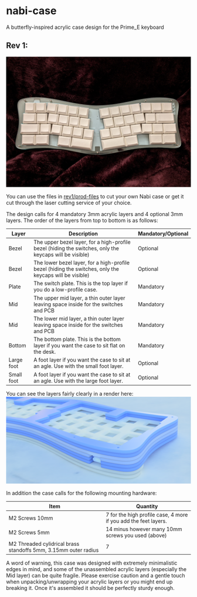 # nabi-case
A butterfly-inspired acrylic case design for the Prime_E keyboard

## Rev 1:

![Photo of the Nabi keyboard](rev1/photos/front.jpg)

You can use the files in [rev1/prod-files](rev1/prod-files) to cut your own Nabi case or get it cut through the laser cutting service of your choice.

The design calls for 4 mandatory 3mm acrylic layers and 4 optional 3mm layers.
The order of the layers from top to bottom is as follows:

| Layer  | Description | Mandatory/Optional |
| ------------- | ------------- | ------------- |
| Bezel | The upper bezel layer, for a high-profile bezel (hiding the switches, only the keycaps will be visible) | Optional |
| Bezel | The lower bezel layer, for a high-profile bezel (hiding the switches, only the keycaps will be visible) | Optional |
| Plate | The switch plate. This is the top layer if you do a low-profile case. | Mandatory |
| Mid | The upper mid layer, a thin outer layer leaving space inside for the switches and PCB  | Mandatory |
| Mid | The lower mid layer, a thin outer layer leaving space inside for the switches and PCB  | Mandatory |
| Bottom | The bottom plate. This is the bottom layer if you want the case to sit flat on the desk. | Mandatory |
| Large foot | A foot layer if you want the case to sit at an agle. Use with the small foot layer. | Optional |
| Small foot | A foot layer if you want the case to sit at an agle. Use with the large foot layer. | Optional |

You can see the layers fairly clearly in a render here:
![Layer breakdown](rev1/renders/usb.png)

In addition the case calls for the following mounting hardware:

| Item  | Quantity |
| ------------- | ------------- |
| M2 Screws 10mm | 7 for the high profile case, 4 more if you add the feet layers. |
| M2 Screws 5mm | 14 minus however many 10mm screws you used (above) |
| M2 Threaded cylidrical brass standoffs 5mm, 3.15mm outer radius | 7 |

A word of warning, this case was designed with extremely minimalistic edges in mind, and some of the unassembled acrylic layers (especially the Mid layer) can be quite fragile.
Please exercise caution and a gentle touch when unpacking/unwrapping your acrylic layers or you might end up breaking it.
Once it's assembled it should be perfectly sturdy enough.